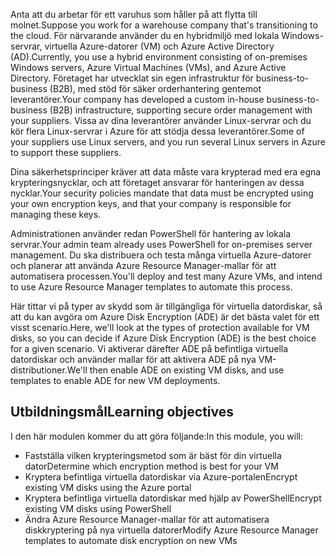 <span data-ttu-id="4f0df-101">Anta att du arbetar för ett varuhus som håller på att flytta till molnet.</span><span class="sxs-lookup"><span data-stu-id="4f0df-101">Suppose you work for a warehouse company that's transitioning to the cloud.</span></span> <span data-ttu-id="4f0df-102">För närvarande använder du en hybridmiljö med lokala Windows-servrar, virtuella Azure-datorer (VM) och Azure Active Directory (AD).</span><span class="sxs-lookup"><span data-stu-id="4f0df-102">Currently, you use a hybrid environment consisting of on-premises Windows servers, Azure Virtual Machines (VMs), and Azure Active Directory.</span></span> <span data-ttu-id="4f0df-103">Företaget har utvecklat sin egen infrastruktur för business-to-business (B2B), med stöd för säker orderhantering gentemot leverantörer.</span><span class="sxs-lookup"><span data-stu-id="4f0df-103">Your company has developed a custom in-house business-to-business (B2B) infrastructure, supporting secure order management with your suppliers.</span></span> <span data-ttu-id="4f0df-104">Vissa av dina leverantörer använder Linux-servrar och du kör flera Linux-servrar i Azure för att stödja dessa leverantörer.</span><span class="sxs-lookup"><span data-stu-id="4f0df-104">Some of your suppliers use Linux servers, and you run several Linux servers in Azure to support these suppliers.</span></span>

<span data-ttu-id="4f0df-105">Dina säkerhetsprinciper kräver att data måste vara krypterad med era egna krypteringsnycklar, och att företaget ansvarar för hanteringen av dessa nycklar.</span><span class="sxs-lookup"><span data-stu-id="4f0df-105">Your security policies mandate that data must be encrypted using your own encryption keys, and that your company is responsible for managing these keys.</span></span>

<span data-ttu-id="4f0df-106">Administrationen använder redan PowerShell för hantering av lokala servrar.</span><span class="sxs-lookup"><span data-stu-id="4f0df-106">Your admin team already uses PowerShell for on-premises server management.</span></span> <span data-ttu-id="4f0df-107">Du ska distribuera och testa många virtuella Azure-datorer och planerar att använda Azure Resource Manager-mallar för att automatisera processen.</span><span class="sxs-lookup"><span data-stu-id="4f0df-107">You'll deploy and test many Azure VMs, and intend to use Azure Resource Manager templates to automate this process.</span></span>

<span data-ttu-id="4f0df-108">Här tittar vi på typer av skydd som är tillgängliga för virtuella datordiskar, så att du kan avgöra om Azure Disk Encryption (ADE) är det bästa valet för ett visst scenario.</span><span class="sxs-lookup"><span data-stu-id="4f0df-108">Here, we'll look at the types of protection available for VM disks, so you can decide if Azure Disk Encryption (ADE) is the best choice for a given scenario.</span></span> <span data-ttu-id="4f0df-109">Vi aktiverar därefter ADE på befintliga virtuella datordiskar och använder mallar för att aktivera ADE på nya VM-distributioner.</span><span class="sxs-lookup"><span data-stu-id="4f0df-109">We'll then enable ADE on existing VM disks, and use templates to enable ADE for new VM deployments.</span></span>


## <a name="learning-objectives"></a><span data-ttu-id="4f0df-110">Utbildningsmål</span><span class="sxs-lookup"><span data-stu-id="4f0df-110">Learning objectives</span></span>

<span data-ttu-id="4f0df-111">I den här modulen kommer du att göra följande:</span><span class="sxs-lookup"><span data-stu-id="4f0df-111">In this module, you will:</span></span>

- <span data-ttu-id="4f0df-112">Fastställa vilken krypteringsmetod som är bäst för din virtuella dator</span><span class="sxs-lookup"><span data-stu-id="4f0df-112">Determine which encryption method is best for your VM</span></span>
- <span data-ttu-id="4f0df-113">Kryptera befintliga virtuella datordiskar via Azure-portalen</span><span class="sxs-lookup"><span data-stu-id="4f0df-113">Encrypt existing VM disks using the Azure portal</span></span>
- <span data-ttu-id="4f0df-114">Kryptera befintliga virtuella datordiskar med hjälp av PowerShell</span><span class="sxs-lookup"><span data-stu-id="4f0df-114">Encrypt existing VM disks using PowerShell</span></span>
- <span data-ttu-id="4f0df-115">Ändra Azure Resource Manager-mallar för att automatisera diskkryptering på nya virtuella datorer</span><span class="sxs-lookup"><span data-stu-id="4f0df-115">Modify Azure Resource Manager templates to automate disk encryption on new VMs</span></span>
